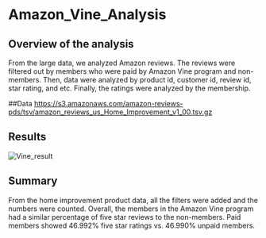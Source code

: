 # Amazon_Vine_Analysis

## Overview of the analysis
From the large data, we analyzed Amazon reviews. The reviews were filtered out by members who were paid by Amazon Vine program and non-members. Then, data were analyzed by product id, customer id, review id, star rating, and etc. Finally, the ratings were analyzed by the membership. 

##Data
https://s3.amazonaws.com/amazon-reviews-pds/tsv/amazon_reviews_us_Home_Improvement_v1_00.tsv.gz


## Results

![Vine_result](link)


## Summary
From the home improvement product data, all the filters were added and the numbers were counted. Overall, the members in the Amazon Vine program had a similar percentage of five star reviews to the non-members. Paid members showed 46.992% five star ratings vs. 46.990% unpaid members. 
